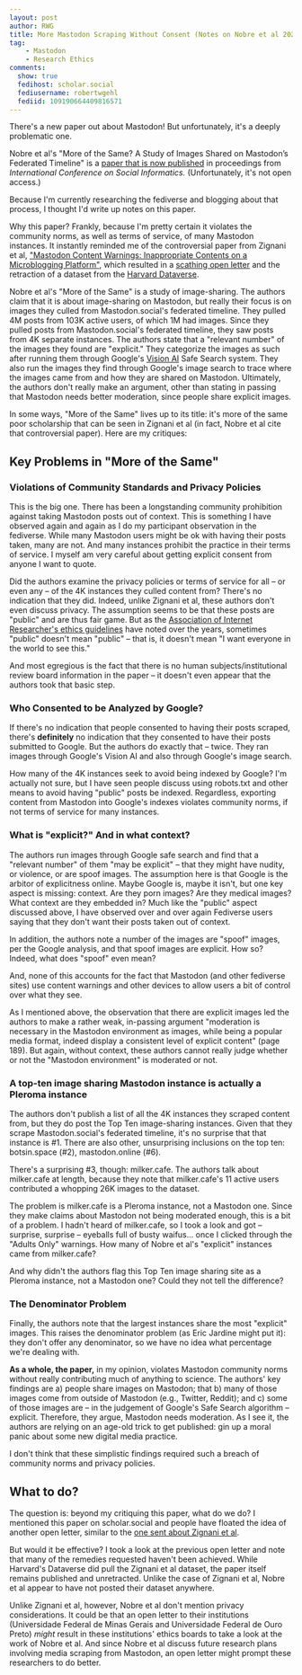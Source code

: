 ```yaml
---
layout: post
author: RWG
title: More Mastodon Scraping Without Consent (Notes on Nobre et al 2022)
tag:
    - Mastodon
    - Research Ethics
comments: 
  show: true
  fedihost: scholar.social
  fediusername: robertwgehl
  fediid: 109190664409816571
---
```


There's a new paper out about Mastodon! But unfortunately, it's a deeply problematic one.

Nobre et al's "More of the Same? A Study of Images Shared on Mastodon’s Federated Timeline" is a [paper that is now published](https://link.springer.com/chapter/10.1007/978-3-031-19097-1_11) in proceedings from _International Conference on Social Informatics._ (Unfortunately, it's not open access.)

Because I'm currently researching the fediverse and blogging about that process, I thought I'd write up notes on this paper.

Why this paper? Frankly, because I'm pretty certain it violates the community norms, as well as terms of service, of many Mastodon instances. It instantly reminded me of the controversial paper from Zignani et al, ["Mastodon Content Warnings: Inappropriate Contents on a Microblogging Platform"](https://ojs.aaai.org/index.php/ICWSM/article/view/3262/3130), which resulted in a [scathing open letter](https://www.sunclipse.org/wp-content/downloads/2020/01/open-letter.html) and the retraction of a dataset from the [Harvard Dataverse](https://dataverse.harvard.edu/dataset.xhtml?persistentId=doi:10.7910/DVN/R1HKVS).

Nobre et al's "More of the Same" is a study of image-sharing. The authors claim that it is about image-sharing on Mastodon, but really their focus is on images they culled from Mastodon.social's federated timeline. They pulled 4M posts from 103K active users, of which 1M had images. Since they pulled posts from Mastodon.social's federated timeline, they saw posts from 4K separate instances. The authors state that a "relevant number" of the images they found are "explicit." They categorize the images as such after running them through Google's [Vision AI](https://cloud.google.com/vision) Safe Search system. They also run the images they find through Google's image search to trace where the images came from and how they are shared on Mastodon. Ultimately, the authors don't really make an argument, other than stating in passing that Mastodon needs better moderation, since people share explicit images.

In some ways, "More of the Same" lives up to its title: it's more of the same poor scholarship that can be seen in Zignani et al (in fact, Nobre et al cite that controversial paper). Here are my critiques:

<!-- more -->

## Key Problems in "More of the Same"
### Violations of Community Standards and Privacy Policies
This is the big one. There has been a longstanding community prohibition against taking Mastodon posts out of context. This is something I have observed again and again as I do my participant observation in the fediverse. While many Mastodon users might be ok with having their posts taken, many are not. And many instances prohibit the practice in their terms of service. I myself am very careful about getting explicit consent from anyone I want to quote.

Did the authors examine the privacy policies or terms of service for all – or even any – of the 4K instances they culled content from? There's no indication that they did. Indeed, unlike Zignani et al, these authors don't even discuss privacy. The assumption seems to be that these posts are "public" and are thus fair game. But as the [Association of Internet Researcher's ethics guidelines](https://aoir.org/reports/ethics3.pdf) have noted over the years, sometimes "public" doesn't mean "public" – that is, it doesn't mean "I want everyone in the world to see this."

And most egregious is the fact that there is no human subjects/institutional review board information in the paper – it doesn't even appear that the authors took that basic step.

### Who Consented to be Analyzed by Google?
If there's no indication that people consented to having their posts scraped, there's **definitely** no indication that they consented to have their posts submitted to Google. But the authors do exactly that – twice. They ran images through Google's Vision AI and also through Google's image search.

How many of the 4K instances seek to avoid being indexed by Google? I'm actually not sure, but I have seen people discuss using robots.txt and other means to avoid having "public" posts be indexed. Regardless, exporting content from Mastodon into Google's indexes violates community norms, if not terms of service for many instances.

### What is "explicit?" And in what context?
The authors run images through Google safe search and find that a "relevant number" of them "may be explicit" – that they might have nudity, or violence, or are spoof images. The assumption here is that Google is the arbitor of explicitness online. Maybe Google is, maybe it isn't, but one key aspect is missing: context. Are they porn images? Are they medical images? What context are they embedded in? Much like the "public" aspect discussed above, I have observed over and over again Fediverse users saying that they don't want their posts taken out of context.

In addition, the authors note a number of the images are "spoof" images, per the Google analysis, and that spoof images are explicit. How so? Indeed, what does "spoof" even mean?

And, none of this accounts for the fact that Mastodon (and other fediverse sites) use content warnings and other devices to allow users a bit of control over what they see.

As I mentioned above, the observation that there are explicit images led the authors to make a rather weak, in-passing argument "moderation is necessary in the Mastodon environment as images, while being a popular media format, indeed display a consistent level of explicit content" (page 189). But again, without context, these authors cannot really judge whether or not the "Mastodon environment" is moderated or not.

### A top-ten image sharing Mastodon instance is actually a Pleroma instance

The authors don't publish a list of all the 4K instances they scraped content from, but they do post the Top Ten image-sharing instances. Given that they scrape Mastodon.social's federated timeline, it's no surprise that that instance is #1. There are also other, unsurprising inclusions on the top ten: botsin.space (#2), mastodon.online (#6).

There's a surprising #3, though: milker.cafe. The authors talk about milker.cafe at length, because they note that milker.cafe's 11 active users contributed a whopping 26K images to the dataset.

The problem is milker.cafe is a Pleroma instance, not a Mastodon one. Since they make claims about Mastodon not being moderated enough, this is a bit of a problem. I hadn't heard of milker.cafe, so I took a look and got – surprise, surprise – eyeballs full of busty waifus... once I clicked through the "Adults Only" warnings. How many of Nobre et al's "explicit" instances came from milker.cafe?

And why didn't the authors flag this Top Ten image sharing site as a Pleroma instance, not a Mastodon one? Could they not tell the difference?

### The Denominator Problem
Finally, the authors note that the largest instances share the most "explicit" images. This raises the denominator problem (as Eric Jardine might put it): they don't offer any denominator, so we have no idea what percentage we're dealing with.

**As a whole, the paper,** in my opinion, violates Mastodon community norms without really contributing much of anything to science. The authors' key findings are a) people share images on Mastodon; that b) many of those images come from outside of Mastodon (e.g., Twitter, Reddit); and c) some of those images are – in the judgement of Google's Safe Search algorithm – explicit. Therefore, they argue, Mastodon needs moderation. As I see it, the authors are relying on an age-old trick to get published: gin up a moral panic about some new digital media practice.

I  don't think that these simplistic findings required such a breach of community norms and privacy policies.

## What to do?
The question is: beyond my critiquing this paper, what do we do? I mentioned this paper on scholar.social and people have floated the idea of another open letter, similar to the [one sent about Zignani et al](https://www.sunclipse.org/wp-content/downloads/2020/01/open-letter.html).

But would it be effective? I took a look at the previous open letter and note that many of the remedies requested haven't been achieved. While Harvard's Dataverse did pull the Zignani et al dataset, the paper itself remains published and unretracted. Unlike the case of Zignani et al, Nobre et al appear to have not posted their dataset anywhere.

Unlike Zignani et al, however, Nobre et al don't mention privacy considerations. It could be that an open letter to their institutions (Universidade Federal de Minas Gerais and Universidade Federal de Ouro Preto) _might_ result in these institutions' ethics boards to take a look at the work of Nobre et al. And since Nobre et al discuss future research plans involving media scraping from Mastodon, an open letter might prompt these researchers to do better.

